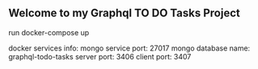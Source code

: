## Welcome to my Graphql TO DO Tasks Project ##


run
docker-compose up


docker services info:
mongo service port: 27017
mongo database name: graphql-todo-tasks
server port: 3406
client port: 3407